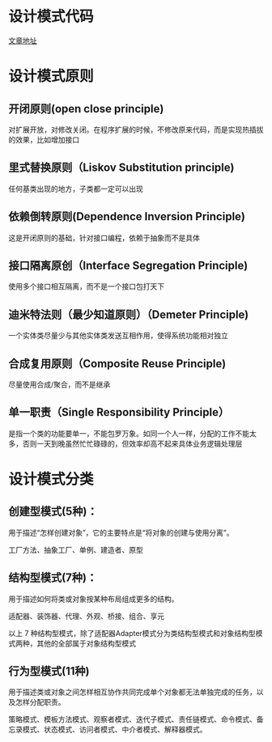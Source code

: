 # 设计模式代码
[文章地址](https://qu8ngvqvj8.feishu.cn/docs/doccnlSvOmz8BjVfmBmpRV6uBUb)

# 设计模式原则
## 开闭原则(open close principle)
对扩展开放，对修改关闭。在程序扩展的时候，不修改原来代码，而是实现热插拔的效果，比如增加接口
## 里式替换原则（Liskov Substitution principle)
任何基类出现的地方，子类都一定可以出现
## 依赖倒转原则(Dependence Inversion Principle)
这是开闭原则的基础，针对接口编程，依赖于抽象而不是具体
## 接口隔离原创（Interface Segregation Principle)
使用多个接口相互隔离，而不是一个接口包打天下
## 迪米特法则（最少知道原则）（Demeter Principle)
一个实体类尽量少与其他实体类发送互相作用，使得系统功能相对独立
## 合成复用原则（Composite Reuse Principle)
尽量使用合成/聚合，而不是继承
## 单一职责（Single Responsibility Principle）
是指一个类的功能要单一，不能包罗万象。如同一个人一样，分配的工作不能太多，否则一天到晚虽然忙忙碌碌的，但效率却高不起来具体业务逻辑处理层


# 设计模式分类

## 创建型模式(5种)：
用于描述“怎样创建对象”，它的主要特点是“将对象的创建与使用分离”。

工厂方法、抽象工厂、单例、建造者、原型

## 结构型模式(7种)：
用于描述如何将类或对象按某种布局组成更多的结构。

适配器、装饰器、代理、外观、桥接、组合、享元

以上 7 种结构型模式，除了适配器Adapter模式分为类结构型模式和对象结构型模式两种，其他的全部属于对象结构型模式

## 行为型模式(11种)
用于描述类或对象之间怎样相互协作共同完成单个对象都无法单独完成的任务，以及怎样分配职责。

策略模式、模板方法模式、观察者模式、迭代子模式、责任链模式、命令模式、备忘录模式、状态模式、访问者模式、中介者模式、解释器模式。